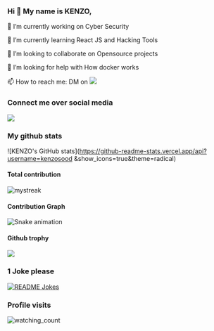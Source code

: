 ### Hi 👋 My name is KENZO,

<!--
**kenzosood/kenzosood** is a ✨ _special_ ✨ repository because its `README.md` (this file) appears on your GitHub profile.

Here are some ideas to get you started:
-->

🔭 I’m currently working on Cyber Security

🌱 I’m currently learning React JS and Hacking Tools 

👯 I’m looking to collaborate on Opensource projects

🤔 I’m looking for help with How docker works


📫 How to reach me:  DM on [<img src="https://img.shields.io/badge/-Instagram-red" />](https://instagram.com/kenzosood "DM on Instagram")

### Connect me over social media

[<img src="https://img.shields.io/badge/LinkedIn-0077B5?style=for-the-badge&logo=linkedin&logoColor=white" />](https://www.linkedin.com/in/kenzosood/ "LinkedIn") 

### My github stats

![KENZO's GitHub stats](https://github-readme-stats.vercel.app/api?username=kenzosood &show_icons=true&theme=radical)

#### Total contribution

<img src="https://github-readme-streak-stats.herokuapp.com/?user=kenzosood&theme=tokyonight" alt="mystreak"/>

#### Contribution Graph

![Snake animation](https://github.com/kenzosood/blob/output/github-contribution-snake.svg)


#### Github trophy

<img src="https://github-profile-trophy.vercel.app/?username=kenzosood&theme=juicyfresh&no-bg=true" />

### 1 Joke please

<a href="https://readme-jokes.vercel.app"><img align="center" src="https://readme-jokes.vercel.app/api" alt="README Jokes"></a>

### Profile visits

<img src="https://komarev.com/ghpvc/?username=kenzosood&color=brightgreen" alt="watching_count" />
